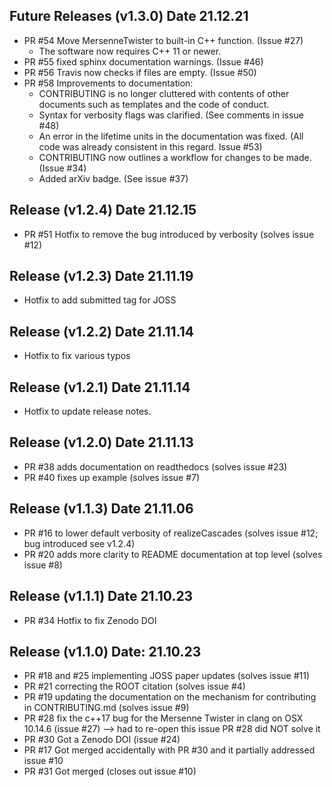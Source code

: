 ## Future Releases (v1.3.0) Date 21.12.21

* PR #54 Move MersenneTwister to built-in C++ function. (Issue #27)
	* The software now requires C++ 11 or newer.
* PR #55 fixed sphinx documentation warnings. (Issue #46)
* PR #56 Travis now checks if files are empty. (Issue #50)
* PR #58 Improvements to documentation:
	* CONTRIBUTING is no longer cluttered with contents of other documents such as templates and the code of conduct.
	* Syntax for verbosity flags was clarified. (See comments in issue #48)
	* An error in the lifetime units in the documentation was fixed. (All code was already consistent in this regard. Issue #53)
	* CONTRIBUTING now outlines a workflow for changes to be made. (Issue #34)
	* Added arXiv badge. (See issue #37)

## Release (v1.2.4) Date 21.12.15

* PR #51 Hotfix to remove the bug introduced by verbosity (solves issue #12)

## Release (v1.2.3) Date 21.11.19

* Hotfix to add submitted tag for JOSS

## Release (v1.2.2) Date 21.11.14

* Hotfix to fix various typos

## Release (v1.2.1) Date 21.11.14

* Hotfix to update release notes. 

## Release (v1.2.0) Date 21.11.13

* PR #38 adds documentation on readthedocs (solves issue #23)
* PR #40 fixes up example (solves issue #7)


## Release (v1.1.3) Date 21.11.06

* PR #16 to lower default verbosity of realizeCascades (solves issue #12; bug introduced see v1.2.4)
* PR #20 adds more clarity to README documentation at top level (solves issue #8)

## Release (v1.1.1) Date 21.10.23

* PR #34 Hotfix to fix Zenodo DOI

## Release (v1.1.0) Date: 21.10.23

* PR #18 and #25 implementing JOSS paper updates (solves issue #11)
* PR #21 correcting the ROOT citation (solves issue #4)
* PR #19 updating the documentation on the mechanism for contributing in CONTRIBUTING.md (solves issue #9)
* PR #28 fix the c++17 bug for the Mersenne Twister in clang on OSX 10.14.6 (issue #27) --> had to re-open this issue PR #28 did NOT solve it
* PR #30 Got a Zenodo DOI (issue #24) 
* PR #17 Got merged accidentally with PR #30 and it partially addressed issue #10 
* PR #31 Got merged (closes out issue #10)
